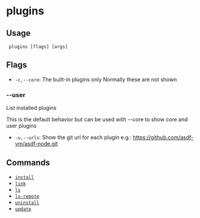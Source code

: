 #  plugins
## Usage
```
 plugins [flags] [args]
```
## Flags
- `-c,--core`: The built-in plugins only
Normally these are not shown
### --user
List installed plugins

This is the default behavior but can be used with --core
to show core and user plugins
- `-u,--urls`: Show the git url for each plugin
e.g.: https://github.com/asdf-vm/asdf-node.git
## Commands
- [`install`](./install)
- [`link`](./link)
- [`ls`](./ls)
- [`ls-remote`](./ls-remote)
- [`uninstall`](./uninstall)
- [`update`](./update)
